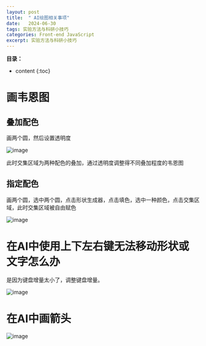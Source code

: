 ```yaml
---
layout: post
title:  " AI绘图相关事项"
date:   2024-06-30
tags: 实验方法与科研小技巧
categories: Front-end JavaScript
excerpt: 实验方法与科研小技巧
---
```



**目录：**

* content
{:toc}

# 画韦恩图
## 叠加配色

画两个圆，然后设置透明度

![image](https://github.com/yushuntai/yushuntai.github.io/assets/61654690/ce1b9313-8947-4439-a7f2-a470f976ce8f)

此时交集区域为两种配色的叠加，通过透明度调整得不同叠加程度的韦恩图

## 指定配色

画两个圆，选中两个圆，点击形状生成器，点击填色，选中一种颜色，点击交集区域，此时交集区域被自由赋色

![image](https://github.com/yushuntai/yushuntai.github.io/assets/61654690/5dd22b58-829e-46da-92fd-b9b64ed9df47)

# 在AI中使用上下左右键无法移动形状或文字怎么办

是因为键盘增量太小了，调整键盘增量。

![image](https://github.com/yushuntai/yushuntai.github.io/assets/61654690/68e673a3-1e0c-485f-9513-b7a134704563)

# 在AI中画箭头

![image](https://github.com/yushuntai/yushuntai.github.io/assets/61654690/11024793-29c5-4afb-9dfb-b5a6a2afd129)



